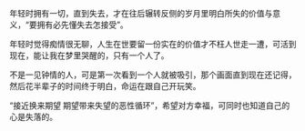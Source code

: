 年轻时拥有一切，直到失去，才在往后辗转反侧的岁月里明白所失的价值与意义，“要拥有必先懂失去怎接受”。

年轻时觉得痴情很无聊，人生在世要留一份实在的价值才不枉人世走一遭，可活到现在，能让我在梦里哭醒的，只有一个人了。

不是一见钟情的人，可是第一次看到一个人就被吸引，那个画面直到现在还记得，然后花半辈子的时间终于明白，命运在跟自己开玩笑。

“接近换来期望 期望带来失望的恶性循环”，希望对方幸福，可同时也知道自己的心是失落的。
